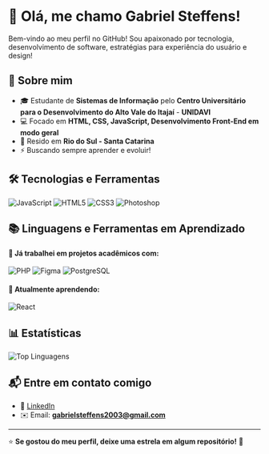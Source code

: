 # 👋 Olá, me chamo Gabriel Steffens!

Bem-vindo ao meu perfil no GitHub! Sou apaixonado por tecnologia, desenvolvimento de software, estratégias para experiência do usuário e design!

## 🚀 Sobre mim
- 🎓 Estudante de **Sistemas de Informação** pelo **Centro Universitário para o Desenvolvimento do Alto Vale do Itajaí** - **UNIDAVI**
- 💻 Focado em **HTML, CSS, JavaScript, Desenvolvimento Front-End em modo geral**
- 📍 Resido em **Rio do Sul - Santa Catarina**
- ⚡ Buscando sempre aprender e evoluir!

## 🛠 Tecnologias e Ferramentas

![JavaScript](https://img.shields.io/badge/JavaScript-F7DF1E?style=for-the-badge&logo=javascript&logoColor=black) 
![HTML5](https://img.shields.io/badge/HTML5-E34F26?style=for-the-badge&logo=html5&logoColor=white) 
![CSS3](https://img.shields.io/badge/CSS3-1572B6?style=for-the-badge&logo=css3&logoColor=white)
![Photoshop](https://img.shields.io/badge/Adobe%20Photoshop-31A8FF?style=for-the-badge&logo=Adobe%20Photoshop&logoColor=black)

## 📚 Linguagens e Ferramentas em Aprendizado

#### 📌 Já trabalhei em projetos acadêmicos com:
![PHP](https://img.shields.io/badge/PHP-777BB4?style=for-the-badge&logo=php&logoColor=white) 
![Figma](https://img.shields.io/badge/Figma-F24E1E?style=for-the-badge&logo=figma&logoColor=white) 
![PostgreSQL](https://img.shields.io/badge/PostgreSQL-316192?style=for-the-badge&logo=postgresql&logoColor=white)

#### 📌 Atualmente aprendendo:
![React](https://img.shields.io/badge/React-20232A?style=for-the-badge&logo=react&logoColor=61DAFB)

## 📊 Estatísticas
![Top Linguagens](https://github-readme-stats.vercel.app/api/top-langs/?username=gabste8831&layout=compact&theme=dracula)

## 📬 Entre em contato comigo
- 💼 [LinkedIn](https://www.linkedin.com/in/gabriel-steffens-619657287/)
- ✉️ Email: **gabrielsteffens2003@gmail.com**

---
⭐️ **Se gostou do meu perfil, deixe uma estrela em algum repositório!** 🚀
